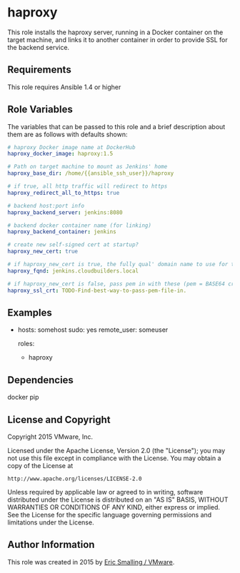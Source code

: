 haproxy
===============

This role installs the haproxy server, running in a Docker container on the target machine,
and links it to another container in order to provide SSL for the backend service.

Requirements
------------

This role requires Ansible 1.4 or higher

Role Variables
--------------

The variables that can be passed to this role and a brief description about
them are as follows with defaults shown:

```yaml
# haproxy Docker image name at DockerHub
haproxy_docker_image: haproxy:1.5

# Path on target machine to mount as Jenkins' home
haproxy_base_dir: /home/{{ansible_ssh_user}}/haproxy

# if true, all http traffic will redirect to https
haproxy_redirect_all_to_https: true

# backend host:port info
haproxy_backend_server: jenkins:8080

# backend docker container name (for linking)
haproxy_backend_container: jenkins

# create new self-signed cert at startup?
haproxy_new_cert: true

# if haproxy_new_cert is true, the fully qual' domain name to use for the SSL cert
haproxy_fqnd: jenkins.cloudbuilders.local

# if haproxy_new_cert is false, pass pem in with these (pem = BASE64 crt and key files concatenated into one file)
haproxy_ssl_crt: TODO-Find-best-way-to-pass-pem-file-in.

```

Examples
--------

- hosts: somehost
  sudo: yes
  remote_user: someuser

  roles:
    - haproxy

Dependencies
------------

docker
pip

License and Copyright
-----------------------
Copyright 2015 VMware, Inc.

Licensed under the Apache License, Version 2.0 (the "License");
you may not use this file except in compliance with the License.
You may obtain a copy of the License at

    http://www.apache.org/licenses/LICENSE-2.0

Unless required by applicable law or agreed to in writing, software
distributed under the License is distributed on an "AS IS" BASIS,
WITHOUT WARRANTIES OR CONDITIONS OF ANY KIND, either express or implied.
See the License for the specific language governing permissions and
limitations under the License.

Author Information
---------------------
This role was created in 2015 by [Eric Smalling / VMware](http://www.vmware.com/).

